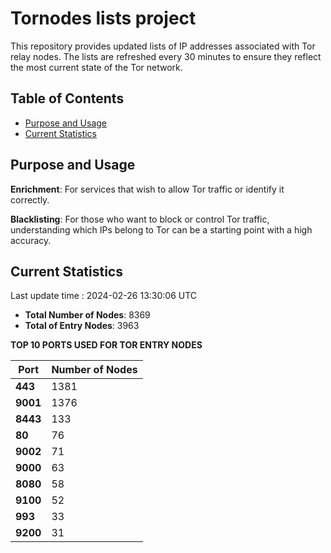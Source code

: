 # Tornodes lists project

This repository provides updated lists of IP addresses associated with Tor relay nodes. The lists are refreshed every 30 minutes to ensure they reflect the most current state of the Tor network.

## Table of Contents

- [Purpose and Usage](#purpose-and-usage)
- [Current Statistics](#current-statistics)


## Purpose and Usage

**Enrichment**: For services that wish to allow Tor traffic or identify it correctly.

**Blacklisting**: For those who want to block or control Tor traffic, understanding which IPs belong to Tor can be a starting point with a high accuracy.

## Current Statistics

Last update time : 2024-02-26 13:30:06 UTC

- **Total Number of Nodes**: 8369
- **Total of Entry Nodes**: 3963

**TOP 10 PORTS USED FOR TOR ENTRY NODES**

| **Port** | **Number of Nodes** |
|------|-----------------|
| **443**   | 1381  |
| **9001**   | 1376  |
| **8443**   | 133  |
| **80**   | 76  |
| **9002**   | 71  |
| **9000**   | 63  |
| **8080**   | 58  |
| **9100**   | 52  |
| **993**   | 33  |
| **9200**   | 31  |

